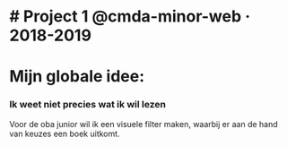 # # Project 1 @cmda-minor-web · 2018-2019

# Mijn globale idee:

### Ik weet niet precies wat ik wil lezen

Voor de oba junior wil ik een visuele filter maken, waarbij er aan de hand van keuzes een boek uitkomt.
